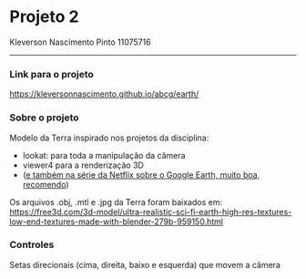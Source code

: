 Projeto 2
======

Kleverson Nascimento Pinto  11075716

----

### Link para o projeto

https://kleversonnascimento.github.io/abcg/earth/

### Sobre o projeto

Modelo da Terra inspirado nos projetos da disciplina:
- lookat: para toda a manipulação da câmera
- viewer4 para a renderização 3D
- ([e também na série da Netflix sobre o Google Earth, muito boa, recomendo](https://www.netflix.com/title/81074012))

Os arquivos .obj, .mtl e .jpg da Terra foram baixados em: https://free3d.com/3d-model/ultra-realistic-sci-fi-earth-high-res-textures-low-end-textures-made-with-blender-279b-959150.html


### Controles

Setas direcionais (cima, direita, baixo e esquerda) que movem a câmera
